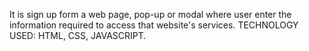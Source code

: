 It is sign up form a web page, pop-up or modal where user enter the information required to access that website's services.
TECHNOLOGY USED: HTML, CSS, JAVASCRIPT.
